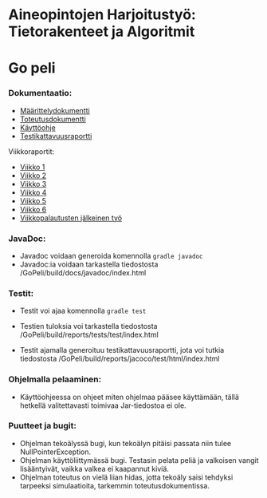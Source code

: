 # Aineopintojen Harjoitustyö: Tietorakenteet ja Algoritmit
# Go peli

### Dokumentaatio:

- [Määrittelydokumentti](dokumentaatio/Maarittelydokumentti.md)
- [Toteutusdokumentti](dokumentaatio/Toteutusdokumentti.md)
- [Käyttöohje](dokumentaatio/Kayttoohje.md)
- [Testikattavuusraportti](dokumentaatio/Testikattavuusraportti.md)

Viikkoraportit:

- [Viikko 1](dokumentaatio/Viikkoraportti1.md)
- [Viikko 2](dokumentaatio/Viikkoraportti2.md)
- [Viikko 3](dokumentaatio/Viikkoraportti3.md)
- [Viikko 4](dokumentaatio/Viikkoraportti4.md)
- [Viikko 5](dokumentaatio/Viikkoraportti5.md)
- [Viikko 6](dokumentaatio/Viikkoraportti6.md)
- [Viikkopalautusten jälkeinen työ](dokumentaatio/Viikkopalautuksienjalkeen.md)

### JavaDoc:

- Javadoc voidaan generoida komennolla `gradle javadoc`
- Javadoc:ia voidaan tarkastella tiedostosta /GoPeli/build/docs/javadoc/index.html

### Testit:

- Testit voi ajaa komennolla `gradle test`
- Testien tuloksia voi tarkastella tiedostosta /GoPeli/build/reports/tests/test/index.html

- Testit ajamalla generoituu testikattavuusraportti, jota voi tutkia tiedostosta /GoPeli/build/reports/jacoco/test/html/index.html

### Ohjelmalla pelaaminen:

- Käyttöohjeessa on ohjeet miten ohjelmaa pääsee käyttämään, tällä hetkellä valitettavasti toimivaa Jar-tiedostoa ei ole.

### Puutteet ja bugit:

- Ohjelman tekoälyssä bugi, kun tekoälyn pitäisi passata niin tulee NullPointerException.
- Ohjelman käyttöliittymässä bugi. Testasin pelata peliä ja valkoisen vangit lisääntyivät, vaikka valkea ei kaapannut kiviä.
- Ohjelman toteutus on vielä liian hidas, jotta tekoäly saisi tehdyksi tarpeeksi simulaatioita, tarkemmin toteutusdokumentissa.